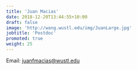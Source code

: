 ```yaml
---
title: 'Juan Macias'
date: 2018-12-20T13:44:55+10:00
draft: false
image: 'http://wang.wustl.edu/img/JuanLarge.jpg'
jobtitle: 'Postdoc'
promoted: true
weight: 25
---
```

Email: juanfmacias@wustl.edu